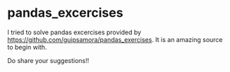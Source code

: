 # pandas_excercises

I tried to solve pandas excercises provided by https://github.com/guipsamora/pandas_exercises. It is an amazing source to begin with. 

Do share your suggestions!!
